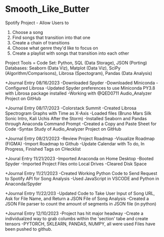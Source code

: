 # Smooth_Like_Butter
Spotify Project - Allow Users to 
1. Choose a song
2. Find songs that transition into that one
3. Create a chain of transitions
4. Choose what genre they'd like to focus on
5. Create a playlist with songs that transition into each other

Project Tools = 
Code Set: Python, SQL (Data Storage), JSON (Porting)
Databases: Seaborn (Data Viz), Matplot (Data Viz), SciPy (Algorithm/Comparisons), Librosa (Spectogram), Pandas (Data Analysis)


+Journal Entry 08/16/2023
-Downloaded Spyder
-Downloaded Miniconda
-Configured Librosa
-Updated Spyder preferences to use Miniconda PY3.8 with Librosa package installed
-Working with @QED0711 Audio_Analyzer Project on GitHub

+Journal Entry 08/17/2023
-Colorstack Summit
-Created Librosa Spectrogram Graphs with Time as X-Axis
-Loaded files (Bruno Mars Silk Sonic Intro, Kali Uchis After the Storm)
-Installed Seaborn and Pandas through Anaconda Command Prompt
-Created a Copy and Paste Sheet for Code
-Syntax Study of Audio_Analyzer Project on GitHub

+Journal Entry 08/21/2023
-Review Project Roadmap
-Visualize Roadmap (FIGMA)
-Import Roadmap to Github
-Update Calendar with To do, In Progress, Finished Tags on CHecklist

+Joural Entry 11/21/2023
-Imported Anaconda on Home Desktop
-Booted Spyder
-Imported Project Files onto Local Drives
-Cleared Disk Space

+Journal Entry 11/21/2023
-Created Working Python Code to Send Request to Spotify API for Song Analysis
-Used JavaScript in VSCODE and Python in Anaconda/Spyder

+Journal Entry 11/22/203 
-Updated Code to Take User Input of Song URL, Ask for File Name, and Return a JSON File of Song Analysis
-Created a JSON File parser to count the amount of segments in JSON file (in python)

+Journal Entry 12/10/2023
-Project has hit major headway
-Create a individualzed way to grab columbs within the 'section' tabe and create tensors
-PYTORCH, SKLEARN, PANDAS, NUMPY, all were used
Files have been pushed to github.
